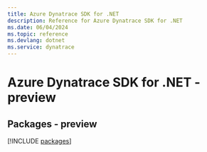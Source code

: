 ```yaml
---
title: Azure Dynatrace SDK for .NET
description: Reference for Azure Dynatrace SDK for .NET
ms.date: 06/04/2024
ms.topic: reference
ms.devlang: dotnet
ms.service: dynatrace
---
```

# Azure Dynatrace SDK for .NET - preview
## Packages - preview
[!INCLUDE [packages](dynatrace-index.md)]